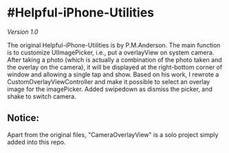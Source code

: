 #Helpful-iPhone-Utilities
=============
*Version 1.0*

The original Helpful-iPhone-Utilities is by P.M.Anderson. The main function is to customize UIImagePicker, i.e., put a overlayView on system camera. After taking a photo (which is actually a combination of the photo taken and the overlay on the camera), it will be displayed at the right-bottom corner of window and allowing a single tap and show. 
Based on his work, I rewrote a CustomOverlayViewController and make it possible to select an overlay image for the imagePicker. Added swipedown as dismiss the picker, and shake to switch camera.


Notice:
------------------
Apart from the original files, "CameraOverlayView" is a solo project simply added into this repo.


